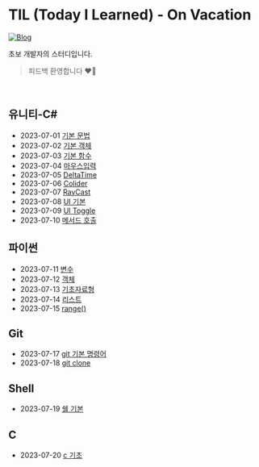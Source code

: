 # TIL (Today I Learned) - On Vacation

[![Blog](https://img.shields.io/badge/Blog-binghe.github.io-green.svg)](https://zeromin41.github.io/)

초보 개발자의 스터디입니다.

> 피드백 환영합니다 ❤️‍🔥

<br>

## 유니티-C#
 - 2023-07-01 [기본 문법](https://github.com/zeromin41/TIL/blob/main/C%2B%2B.md)
 - 2023-07-02 [기본 객체](https://github.com/zeromin41/TIL/blob/main/C%2B%2B01.md)
 - 2023-07-03 [기본 함수](https://github.com/zeromin41/TIL/blob/main/C%2B%2B02.md)
 - 2023-07-04 [마우스입력](https://github.com/zeromin41/TIL/blob/main/C%2B%2B03.md)
 - 2023-07-05 [DeltaTime](https://github.com/zeromin41/TIL/blob/main/C%2B%2B04.md)
 - 2023-07-06 [Colider](https://github.com/zeromin41/TIL/blob/main/C%2B%2B05.md)
 - 2023-07-07 [RayCast](https://github.com/zeromin41/TIL/blob/main/C%2B%2B/C%2B%2B06.md)
 - 2023-07-08 [UI 기본](https://github.com/zeromin41/TIL/blob/main/C%2B%2B/C%2307.md)
 - 2023-07-09 [UI Toggle](https://github.com/zeromin41/TIL/blob/main/C%23/C%2308.md)
 - 2023-07-10 [메서드 호출](https://github.com/zeromin41/TIL/blob/main/C%23/C%2309.md)
## 파이썬
 - 2023-07-11 [변수](https://github.com/zeromin41/TIL/blob/main/Python/Python00.md)
 - 2023-07-12 [객체](https://github.com/zeromin41/TIL/blob/main/Python/Python01.md)
 - 2023-07-13 [기초자료형](https://github.com/zeromin41/TIL/blob/main/Python/Python02.md)
 - 2023-07-14 [리스트](https://github.com/zeromin41/TIL/blob/main/Python/Python03.md)
 - 2023-07-15 [range()](https://github.com/zeromin41/TIL/blob/main/Python/Python04.md)

## Git
 - 2023-07-17 [git 기본 명령어](https://github.com/zeromin41/TIL/blob/main/git/git00.md)
 - 2023-07-18 [git clone](https://github.com/zeromin41/TIL/blob/main/git/git01.md)

## Shell
 - 2023-07-19 [쉘 기본](https://github.com/zeromin41/TIL/blob/main/shell/shell00.md)

## C
 - 2023-07-20 [c 기초](https://github.com/zeromin41/TIL/blob/main/C/C00.md)
